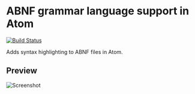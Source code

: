# ABNF grammar language support in Atom
[![Build Status](https://travis-ci.org/jmitchell/language-abnf.svg?branch=master)](https://travis-ci.org/jmitchell/language-abnf)

Adds syntax highlighting to ABNF files in Atom.

## Preview
![Screenshot](screenshot)



[screenshot]: https://user-images.githubusercontent.com/77286/53190546-b21fd600-35be-11e9-8be8-06e9f4f753ad.png
